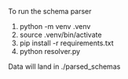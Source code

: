 To run the schema parser
1. python -m venv .venv
1. source .venv/bin/activate
1. pip install -r requirements.txt
1. python resolver.py 

Data will land in ./parsed_schemas

